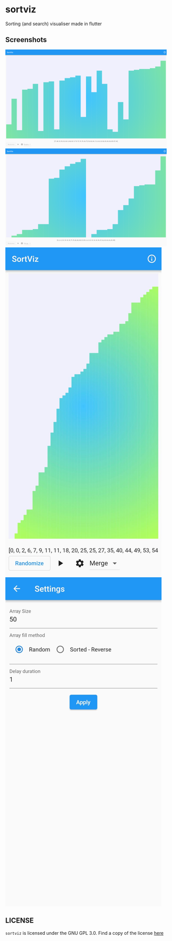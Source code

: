 # sortviz

Sorting (and search) visualiser made in flutter

## Screenshots

![Bubble sort](./res/bubble.png)
![Merge sort](./res/merge.png)
![Sorted screen on mobile](./res/main.jpeg)
![Settings mobile](./res/settings.jpeg)

## LICENSE 

`sortviz` is licensed under the GNU GPL 3.0. Find a copy of the license [here](./LICENSE)
